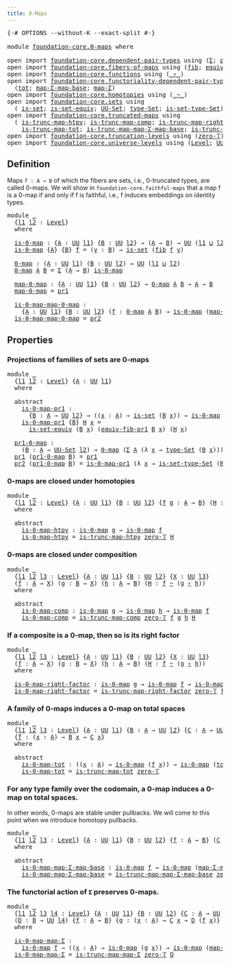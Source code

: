 ```yaml
---
title: 0-Maps
---
```


<pre class="Agda"><a id="32" class="Symbol">{-#</a> <a id="36" class="Keyword">OPTIONS</a> <a id="44" class="Pragma">--without-K</a> <a id="56" class="Pragma">--exact-split</a> <a id="70" class="Symbol">#-}</a>

<a id="75" class="Keyword">module</a> <a id="82" href="foundation-core.0-maps.html" class="Module">foundation-core.0-maps</a> <a id="105" class="Keyword">where</a>

<a id="112" class="Keyword">open</a> <a id="117" class="Keyword">import</a> <a id="124" href="foundation-core.dependent-pair-types.html" class="Module">foundation-core.dependent-pair-types</a> <a id="161" class="Keyword">using</a> <a id="167" class="Symbol">(</a><a id="168" href="foundation-core.dependent-pair-types.html#515" class="Record">Σ</a><a id="169" class="Symbol">;</a> <a id="171" href="foundation-core.dependent-pair-types.html#588" class="InductiveConstructor">pair</a><a id="175" class="Symbol">;</a> <a id="177" href="foundation-core.dependent-pair-types.html#605" class="Field">pr1</a><a id="180" class="Symbol">;</a> <a id="182" href="foundation-core.dependent-pair-types.html#617" class="Field">pr2</a><a id="185" class="Symbol">)</a>
<a id="187" class="Keyword">open</a> <a id="192" class="Keyword">import</a> <a id="199" href="foundation-core.fibers-of-maps.html" class="Module">foundation-core.fibers-of-maps</a> <a id="230" class="Keyword">using</a> <a id="236" class="Symbol">(</a><a id="237" href="foundation-core.fibers-of-maps.html#942" class="Function">fib</a><a id="240" class="Symbol">;</a> <a id="242" href="foundation-core.fibers-of-maps.html#3585" class="Function">equiv-fib-pr1</a><a id="255" class="Symbol">)</a>
<a id="257" class="Keyword">open</a> <a id="262" class="Keyword">import</a> <a id="269" href="foundation-core.functions.html" class="Module">foundation-core.functions</a> <a id="295" class="Keyword">using</a> <a id="301" class="Symbol">(</a><a id="302" href="foundation-core.functions.html#420" class="Function Operator">_∘_</a><a id="305" class="Symbol">)</a>
<a id="307" class="Keyword">open</a> <a id="312" class="Keyword">import</a> <a id="319" href="foundation-core.functoriality-dependent-pair-types.html" class="Module">foundation-core.functoriality-dependent-pair-types</a> <a id="370" class="Keyword">using</a>
  <a id="378" class="Symbol">(</a><a id="379" href="foundation-core.functoriality-dependent-pair-types.html#1894" class="Function">tot</a><a id="382" class="Symbol">;</a> <a id="384" href="foundation-core.functoriality-dependent-pair-types.html#2137" class="Function">map-Σ-map-base</a><a id="398" class="Symbol">;</a> <a id="400" href="foundation-core.functoriality-dependent-pair-types.html#2447" class="Function">map-Σ</a><a id="405" class="Symbol">)</a>
<a id="407" class="Keyword">open</a> <a id="412" class="Keyword">import</a> <a id="419" href="foundation-core.homotopies.html" class="Module">foundation-core.homotopies</a> <a id="446" class="Keyword">using</a> <a id="452" class="Symbol">(</a><a id="453" href="foundation-core.homotopies.html#627" class="Function Operator">_~_</a><a id="456" class="Symbol">)</a>
<a id="458" class="Keyword">open</a> <a id="463" class="Keyword">import</a> <a id="470" href="foundation-core.sets.html" class="Module">foundation-core.sets</a> <a id="491" class="Keyword">using</a>
  <a id="499" class="Symbol">(</a> <a id="501" href="foundation-core.sets.html#1113" class="Function">is-set</a><a id="507" class="Symbol">;</a> <a id="509" href="foundation-core.sets.html#3410" class="Function">is-set-equiv</a><a id="521" class="Symbol">;</a> <a id="523" href="foundation-core.sets.html#1190" class="Function">UU-Set</a><a id="529" class="Symbol">;</a> <a id="531" href="foundation-core.sets.html#1304" class="Function">type-Set</a><a id="539" class="Symbol">;</a> <a id="541" href="foundation-core.sets.html#1355" class="Function">is-set-type-Set</a><a id="556" class="Symbol">)</a>
<a id="558" class="Keyword">open</a> <a id="563" class="Keyword">import</a> <a id="570" href="foundation-core.truncated-maps.html" class="Module">foundation-core.truncated-maps</a> <a id="601" class="Keyword">using</a>
  <a id="609" class="Symbol">(</a> <a id="611" href="foundation-core.truncated-maps.html#5445" class="Function">is-trunc-map-htpy</a><a id="628" class="Symbol">;</a> <a id="630" href="foundation-core.truncated-maps.html#6214" class="Function">is-trunc-map-comp</a><a id="647" class="Symbol">;</a> <a id="649" href="foundation-core.truncated-maps.html#7240" class="Function">is-trunc-map-right-factor</a><a id="674" class="Symbol">;</a>
    <a id="680" href="foundation-core.truncated-maps.html#8462" class="Function">is-trunc-map-tot</a><a id="696" class="Symbol">;</a> <a id="698" href="foundation-core.truncated-maps.html#9536" class="Function">is-trunc-map-map-Σ-map-base</a><a id="725" class="Symbol">;</a> <a id="727" href="foundation-core.truncated-maps.html#10109" class="Function">is-trunc-map-map-Σ</a><a id="745" class="Symbol">)</a>
<a id="747" class="Keyword">open</a> <a id="752" class="Keyword">import</a> <a id="759" href="foundation-core.truncation-levels.html" class="Module">foundation-core.truncation-levels</a> <a id="793" class="Keyword">using</a> <a id="799" class="Symbol">(</a><a id="800" href="foundation-core.truncation-levels.html#492" class="Function">zero-𝕋</a><a id="806" class="Symbol">)</a>
<a id="808" class="Keyword">open</a> <a id="813" class="Keyword">import</a> <a id="820" href="foundation-core.universe-levels.html" class="Module">foundation-core.universe-levels</a> <a id="852" class="Keyword">using</a> <a id="858" class="Symbol">(</a><a id="859" href="Agda.Primitive.html#597" class="Postulate">Level</a><a id="864" class="Symbol">;</a> <a id="866" href="foundation-core.universe-levels.html#235" class="Primitive">UU</a><a id="868" class="Symbol">;</a> <a id="870" href="Agda.Primitive.html#810" class="Primitive Operator">_⊔_</a><a id="873" class="Symbol">)</a>
</pre>
## Definition

Maps `f : A → B` of which the fibers are sets, i.e., 0-truncated types, are called 0-maps. We will show in `foundation-core.faithful-maps` that a map f is a 0-map if and only if f is faithful, i.e., f induces embeddings on identity types.

<pre class="Agda"><a id="1143" class="Keyword">module</a> <a id="1150" href="foundation-core.0-maps.html#1150" class="Module">_</a>
  <a id="1154" class="Symbol">{</a><a id="1155" href="foundation-core.0-maps.html#1155" class="Bound">l1</a> <a id="1158" href="foundation-core.0-maps.html#1158" class="Bound">l2</a> <a id="1161" class="Symbol">:</a> <a id="1163" href="Agda.Primitive.html#597" class="Postulate">Level</a><a id="1168" class="Symbol">}</a>
  <a id="1172" class="Keyword">where</a>

  <a id="1181" href="foundation-core.0-maps.html#1181" class="Function">is-0-map</a> <a id="1190" class="Symbol">:</a> <a id="1192" class="Symbol">{</a><a id="1193" href="foundation-core.0-maps.html#1193" class="Bound">A</a> <a id="1195" class="Symbol">:</a> <a id="1197" href="foundation-core.universe-levels.html#235" class="Primitive">UU</a> <a id="1200" href="foundation-core.0-maps.html#1155" class="Bound">l1</a><a id="1202" class="Symbol">}</a> <a id="1204" class="Symbol">{</a><a id="1205" href="foundation-core.0-maps.html#1205" class="Bound">B</a> <a id="1207" class="Symbol">:</a> <a id="1209" href="foundation-core.universe-levels.html#235" class="Primitive">UU</a> <a id="1212" href="foundation-core.0-maps.html#1158" class="Bound">l2</a><a id="1214" class="Symbol">}</a> <a id="1216" class="Symbol">→</a> <a id="1218" class="Symbol">(</a><a id="1219" href="foundation-core.0-maps.html#1193" class="Bound">A</a> <a id="1221" class="Symbol">→</a> <a id="1223" href="foundation-core.0-maps.html#1205" class="Bound">B</a><a id="1224" class="Symbol">)</a> <a id="1226" class="Symbol">→</a> <a id="1228" href="foundation-core.universe-levels.html#235" class="Primitive">UU</a> <a id="1231" class="Symbol">(</a><a id="1232" href="foundation-core.0-maps.html#1155" class="Bound">l1</a> <a id="1235" href="Agda.Primitive.html#810" class="Primitive Operator">⊔</a> <a id="1237" href="foundation-core.0-maps.html#1158" class="Bound">l2</a><a id="1239" class="Symbol">)</a>
  <a id="1243" href="foundation-core.0-maps.html#1181" class="Function">is-0-map</a> <a id="1252" class="Symbol">{</a><a id="1253" href="foundation-core.0-maps.html#1253" class="Bound">A</a><a id="1254" class="Symbol">}</a> <a id="1256" class="Symbol">{</a><a id="1257" href="foundation-core.0-maps.html#1257" class="Bound">B</a><a id="1258" class="Symbol">}</a> <a id="1260" href="foundation-core.0-maps.html#1260" class="Bound">f</a> <a id="1262" class="Symbol">=</a> <a id="1264" class="Symbol">(</a><a id="1265" href="foundation-core.0-maps.html#1265" class="Bound">y</a> <a id="1267" class="Symbol">:</a> <a id="1269" href="foundation-core.0-maps.html#1257" class="Bound">B</a><a id="1270" class="Symbol">)</a> <a id="1272" class="Symbol">→</a> <a id="1274" href="foundation-core.sets.html#1113" class="Function">is-set</a> <a id="1281" class="Symbol">(</a><a id="1282" href="foundation-core.fibers-of-maps.html#942" class="Function">fib</a> <a id="1286" href="foundation-core.0-maps.html#1260" class="Bound">f</a> <a id="1288" href="foundation-core.0-maps.html#1265" class="Bound">y</a><a id="1289" class="Symbol">)</a>

  <a id="1294" href="foundation-core.0-maps.html#1294" class="Function">0-map</a> <a id="1300" class="Symbol">:</a> <a id="1302" class="Symbol">(</a><a id="1303" href="foundation-core.0-maps.html#1303" class="Bound">A</a> <a id="1305" class="Symbol">:</a> <a id="1307" href="foundation-core.universe-levels.html#235" class="Primitive">UU</a> <a id="1310" href="foundation-core.0-maps.html#1155" class="Bound">l1</a><a id="1312" class="Symbol">)</a> <a id="1314" class="Symbol">(</a><a id="1315" href="foundation-core.0-maps.html#1315" class="Bound">B</a> <a id="1317" class="Symbol">:</a> <a id="1319" href="foundation-core.universe-levels.html#235" class="Primitive">UU</a> <a id="1322" href="foundation-core.0-maps.html#1158" class="Bound">l2</a><a id="1324" class="Symbol">)</a> <a id="1326" class="Symbol">→</a> <a id="1328" href="foundation-core.universe-levels.html#235" class="Primitive">UU</a> <a id="1331" class="Symbol">(</a><a id="1332" href="foundation-core.0-maps.html#1155" class="Bound">l1</a> <a id="1335" href="Agda.Primitive.html#810" class="Primitive Operator">⊔</a> <a id="1337" href="foundation-core.0-maps.html#1158" class="Bound">l2</a><a id="1339" class="Symbol">)</a>
  <a id="1343" href="foundation-core.0-maps.html#1294" class="Function">0-map</a> <a id="1349" href="foundation-core.0-maps.html#1349" class="Bound">A</a> <a id="1351" href="foundation-core.0-maps.html#1351" class="Bound">B</a> <a id="1353" class="Symbol">=</a> <a id="1355" href="foundation-core.dependent-pair-types.html#515" class="Record">Σ</a> <a id="1357" class="Symbol">(</a><a id="1358" href="foundation-core.0-maps.html#1349" class="Bound">A</a> <a id="1360" class="Symbol">→</a> <a id="1362" href="foundation-core.0-maps.html#1351" class="Bound">B</a><a id="1363" class="Symbol">)</a> <a id="1365" href="foundation-core.0-maps.html#1181" class="Function">is-0-map</a>

  <a id="1377" href="foundation-core.0-maps.html#1377" class="Function">map-0-map</a> <a id="1387" class="Symbol">:</a> <a id="1389" class="Symbol">{</a><a id="1390" href="foundation-core.0-maps.html#1390" class="Bound">A</a> <a id="1392" class="Symbol">:</a> <a id="1394" href="foundation-core.universe-levels.html#235" class="Primitive">UU</a> <a id="1397" href="foundation-core.0-maps.html#1155" class="Bound">l1</a><a id="1399" class="Symbol">}</a> <a id="1401" class="Symbol">{</a><a id="1402" href="foundation-core.0-maps.html#1402" class="Bound">B</a> <a id="1404" class="Symbol">:</a> <a id="1406" href="foundation-core.universe-levels.html#235" class="Primitive">UU</a> <a id="1409" href="foundation-core.0-maps.html#1158" class="Bound">l2</a><a id="1411" class="Symbol">}</a> <a id="1413" class="Symbol">→</a> <a id="1415" href="foundation-core.0-maps.html#1294" class="Function">0-map</a> <a id="1421" href="foundation-core.0-maps.html#1390" class="Bound">A</a> <a id="1423" href="foundation-core.0-maps.html#1402" class="Bound">B</a> <a id="1425" class="Symbol">→</a> <a id="1427" href="foundation-core.0-maps.html#1390" class="Bound">A</a> <a id="1429" class="Symbol">→</a> <a id="1431" href="foundation-core.0-maps.html#1402" class="Bound">B</a>
  <a id="1435" href="foundation-core.0-maps.html#1377" class="Function">map-0-map</a> <a id="1445" class="Symbol">=</a> <a id="1447" href="foundation-core.dependent-pair-types.html#605" class="Field">pr1</a>

  <a id="1454" href="foundation-core.0-maps.html#1454" class="Function">is-0-map-map-0-map</a> <a id="1473" class="Symbol">:</a>
    <a id="1479" class="Symbol">{</a><a id="1480" href="foundation-core.0-maps.html#1480" class="Bound">A</a> <a id="1482" class="Symbol">:</a> <a id="1484" href="foundation-core.universe-levels.html#235" class="Primitive">UU</a> <a id="1487" href="foundation-core.0-maps.html#1155" class="Bound">l1</a><a id="1489" class="Symbol">}</a> <a id="1491" class="Symbol">{</a><a id="1492" href="foundation-core.0-maps.html#1492" class="Bound">B</a> <a id="1494" class="Symbol">:</a> <a id="1496" href="foundation-core.universe-levels.html#235" class="Primitive">UU</a> <a id="1499" href="foundation-core.0-maps.html#1158" class="Bound">l2</a><a id="1501" class="Symbol">}</a> <a id="1503" class="Symbol">(</a><a id="1504" href="foundation-core.0-maps.html#1504" class="Bound">f</a> <a id="1506" class="Symbol">:</a> <a id="1508" href="foundation-core.0-maps.html#1294" class="Function">0-map</a> <a id="1514" href="foundation-core.0-maps.html#1480" class="Bound">A</a> <a id="1516" href="foundation-core.0-maps.html#1492" class="Bound">B</a><a id="1517" class="Symbol">)</a> <a id="1519" class="Symbol">→</a> <a id="1521" href="foundation-core.0-maps.html#1181" class="Function">is-0-map</a> <a id="1530" class="Symbol">(</a><a id="1531" href="foundation-core.0-maps.html#1377" class="Function">map-0-map</a> <a id="1541" href="foundation-core.0-maps.html#1504" class="Bound">f</a><a id="1542" class="Symbol">)</a>
  <a id="1546" href="foundation-core.0-maps.html#1454" class="Function">is-0-map-map-0-map</a> <a id="1565" class="Symbol">=</a> <a id="1567" href="foundation-core.dependent-pair-types.html#617" class="Field">pr2</a>
</pre>
## Properties

### Projections of families of sets are 0-maps

<pre class="Agda"><a id="1647" class="Keyword">module</a> <a id="1654" href="foundation-core.0-maps.html#1654" class="Module">_</a>
  <a id="1658" class="Symbol">{</a><a id="1659" href="foundation-core.0-maps.html#1659" class="Bound">l1</a> <a id="1662" href="foundation-core.0-maps.html#1662" class="Bound">l2</a> <a id="1665" class="Symbol">:</a> <a id="1667" href="Agda.Primitive.html#597" class="Postulate">Level</a><a id="1672" class="Symbol">}</a> <a id="1674" class="Symbol">{</a><a id="1675" href="foundation-core.0-maps.html#1675" class="Bound">A</a> <a id="1677" class="Symbol">:</a> <a id="1679" href="foundation-core.universe-levels.html#235" class="Primitive">UU</a> <a id="1682" href="foundation-core.0-maps.html#1659" class="Bound">l1</a><a id="1684" class="Symbol">}</a>
  <a id="1688" class="Keyword">where</a>
  
  <a id="1699" class="Keyword">abstract</a>
    <a id="1712" href="foundation-core.0-maps.html#1712" class="Function">is-0-map-pr1</a> <a id="1725" class="Symbol">:</a>
      <a id="1733" class="Symbol">{</a><a id="1734" href="foundation-core.0-maps.html#1734" class="Bound">B</a> <a id="1736" class="Symbol">:</a> <a id="1738" href="foundation-core.0-maps.html#1675" class="Bound">A</a> <a id="1740" class="Symbol">→</a> <a id="1742" href="foundation-core.universe-levels.html#235" class="Primitive">UU</a> <a id="1745" href="foundation-core.0-maps.html#1662" class="Bound">l2</a><a id="1747" class="Symbol">}</a> <a id="1749" class="Symbol">→</a> <a id="1751" class="Symbol">((</a><a id="1753" href="foundation-core.0-maps.html#1753" class="Bound">x</a> <a id="1755" class="Symbol">:</a> <a id="1757" href="foundation-core.0-maps.html#1675" class="Bound">A</a><a id="1758" class="Symbol">)</a> <a id="1760" class="Symbol">→</a> <a id="1762" href="foundation-core.sets.html#1113" class="Function">is-set</a> <a id="1769" class="Symbol">(</a><a id="1770" href="foundation-core.0-maps.html#1734" class="Bound">B</a> <a id="1772" href="foundation-core.0-maps.html#1753" class="Bound">x</a><a id="1773" class="Symbol">))</a> <a id="1776" class="Symbol">→</a> <a id="1778" href="foundation-core.0-maps.html#1181" class="Function">is-0-map</a> <a id="1787" class="Symbol">(</a><a id="1788" href="foundation-core.dependent-pair-types.html#605" class="Field">pr1</a> <a id="1792" class="Symbol">{</a><a id="1793" class="Argument">B</a> <a id="1795" class="Symbol">=</a> <a id="1797" href="foundation-core.0-maps.html#1734" class="Bound">B</a><a id="1798" class="Symbol">})</a>
    <a id="1805" href="foundation-core.0-maps.html#1712" class="Function">is-0-map-pr1</a> <a id="1818" class="Symbol">{</a><a id="1819" href="foundation-core.0-maps.html#1819" class="Bound">B</a><a id="1820" class="Symbol">}</a> <a id="1822" href="foundation-core.0-maps.html#1822" class="Bound">H</a> <a id="1824" href="foundation-core.0-maps.html#1824" class="Bound">x</a> <a id="1826" class="Symbol">=</a>
      <a id="1834" href="foundation-core.sets.html#3410" class="Function">is-set-equiv</a> <a id="1847" class="Symbol">(</a><a id="1848" href="foundation-core.0-maps.html#1819" class="Bound">B</a> <a id="1850" href="foundation-core.0-maps.html#1824" class="Bound">x</a><a id="1851" class="Symbol">)</a> <a id="1853" class="Symbol">(</a><a id="1854" href="foundation-core.fibers-of-maps.html#3585" class="Function">equiv-fib-pr1</a> <a id="1868" href="foundation-core.0-maps.html#1819" class="Bound">B</a> <a id="1870" href="foundation-core.0-maps.html#1824" class="Bound">x</a><a id="1871" class="Symbol">)</a> <a id="1873" class="Symbol">(</a><a id="1874" href="foundation-core.0-maps.html#1822" class="Bound">H</a> <a id="1876" href="foundation-core.0-maps.html#1824" class="Bound">x</a><a id="1877" class="Symbol">)</a>
                                                  
  <a id="1932" href="foundation-core.0-maps.html#1932" class="Function">pr1-0-map</a> <a id="1942" class="Symbol">:</a>
    <a id="1948" class="Symbol">(</a><a id="1949" href="foundation-core.0-maps.html#1949" class="Bound">B</a> <a id="1951" class="Symbol">:</a> <a id="1953" href="foundation-core.0-maps.html#1675" class="Bound">A</a> <a id="1955" class="Symbol">→</a> <a id="1957" href="foundation-core.sets.html#1190" class="Function">UU-Set</a> <a id="1964" href="foundation-core.0-maps.html#1662" class="Bound">l2</a><a id="1966" class="Symbol">)</a> <a id="1968" class="Symbol">→</a> <a id="1970" href="foundation-core.0-maps.html#1294" class="Function">0-map</a> <a id="1976" class="Symbol">(</a><a id="1977" href="foundation-core.dependent-pair-types.html#515" class="Record">Σ</a> <a id="1979" href="foundation-core.0-maps.html#1675" class="Bound">A</a> <a id="1981" class="Symbol">(λ</a> <a id="1984" href="foundation-core.0-maps.html#1984" class="Bound">x</a> <a id="1986" class="Symbol">→</a> <a id="1988" href="foundation-core.sets.html#1304" class="Function">type-Set</a> <a id="1997" class="Symbol">(</a><a id="1998" href="foundation-core.0-maps.html#1949" class="Bound">B</a> <a id="2000" href="foundation-core.0-maps.html#1984" class="Bound">x</a><a id="2001" class="Symbol">)))</a> <a id="2005" href="foundation-core.0-maps.html#1675" class="Bound">A</a>
  <a id="2009" href="foundation-core.dependent-pair-types.html#605" class="Field">pr1</a> <a id="2013" class="Symbol">(</a><a id="2014" href="foundation-core.0-maps.html#1932" class="Function">pr1-0-map</a> <a id="2024" href="foundation-core.0-maps.html#2024" class="Bound">B</a><a id="2025" class="Symbol">)</a> <a id="2027" class="Symbol">=</a> <a id="2029" href="foundation-core.dependent-pair-types.html#605" class="Field">pr1</a>
  <a id="2035" href="foundation-core.dependent-pair-types.html#617" class="Field">pr2</a> <a id="2039" class="Symbol">(</a><a id="2040" href="foundation-core.0-maps.html#1932" class="Function">pr1-0-map</a> <a id="2050" href="foundation-core.0-maps.html#2050" class="Bound">B</a><a id="2051" class="Symbol">)</a> <a id="2053" class="Symbol">=</a> <a id="2055" href="foundation-core.0-maps.html#1712" class="Function">is-0-map-pr1</a> <a id="2068" class="Symbol">(λ</a> <a id="2071" href="foundation-core.0-maps.html#2071" class="Bound">x</a> <a id="2073" class="Symbol">→</a> <a id="2075" href="foundation-core.sets.html#1355" class="Function">is-set-type-Set</a> <a id="2091" class="Symbol">(</a><a id="2092" href="foundation-core.0-maps.html#2050" class="Bound">B</a> <a id="2094" href="foundation-core.0-maps.html#2071" class="Bound">x</a><a id="2095" class="Symbol">))</a>
</pre>
### 0-maps are closed under homotopies

<pre class="Agda"><a id="2151" class="Keyword">module</a> <a id="2158" href="foundation-core.0-maps.html#2158" class="Module">_</a>
  <a id="2162" class="Symbol">{</a><a id="2163" href="foundation-core.0-maps.html#2163" class="Bound">l1</a> <a id="2166" href="foundation-core.0-maps.html#2166" class="Bound">l2</a> <a id="2169" class="Symbol">:</a> <a id="2171" href="Agda.Primitive.html#597" class="Postulate">Level</a><a id="2176" class="Symbol">}</a> <a id="2178" class="Symbol">{</a><a id="2179" href="foundation-core.0-maps.html#2179" class="Bound">A</a> <a id="2181" class="Symbol">:</a> <a id="2183" href="foundation-core.universe-levels.html#235" class="Primitive">UU</a> <a id="2186" href="foundation-core.0-maps.html#2163" class="Bound">l1</a><a id="2188" class="Symbol">}</a> <a id="2190" class="Symbol">{</a><a id="2191" href="foundation-core.0-maps.html#2191" class="Bound">B</a> <a id="2193" class="Symbol">:</a> <a id="2195" href="foundation-core.universe-levels.html#235" class="Primitive">UU</a> <a id="2198" href="foundation-core.0-maps.html#2166" class="Bound">l2</a><a id="2200" class="Symbol">}</a> <a id="2202" class="Symbol">{</a><a id="2203" href="foundation-core.0-maps.html#2203" class="Bound">f</a> <a id="2205" href="foundation-core.0-maps.html#2205" class="Bound">g</a> <a id="2207" class="Symbol">:</a> <a id="2209" href="foundation-core.0-maps.html#2179" class="Bound">A</a> <a id="2211" class="Symbol">→</a> <a id="2213" href="foundation-core.0-maps.html#2191" class="Bound">B</a><a id="2214" class="Symbol">}</a> <a id="2216" class="Symbol">(</a><a id="2217" href="foundation-core.0-maps.html#2217" class="Bound">H</a> <a id="2219" class="Symbol">:</a> <a id="2221" href="foundation-core.0-maps.html#2203" class="Bound">f</a> <a id="2223" href="foundation-core.homotopies.html#627" class="Function Operator">~</a> <a id="2225" href="foundation-core.0-maps.html#2205" class="Bound">g</a><a id="2226" class="Symbol">)</a>
  <a id="2230" class="Keyword">where</a>
  
  <a id="2241" class="Keyword">abstract</a>
    <a id="2254" href="foundation-core.0-maps.html#2254" class="Function">is-0-map-htpy</a> <a id="2268" class="Symbol">:</a> <a id="2270" href="foundation-core.0-maps.html#1181" class="Function">is-0-map</a> <a id="2279" href="foundation-core.0-maps.html#2205" class="Bound">g</a> <a id="2281" class="Symbol">→</a> <a id="2283" href="foundation-core.0-maps.html#1181" class="Function">is-0-map</a> <a id="2292" href="foundation-core.0-maps.html#2203" class="Bound">f</a>
    <a id="2298" href="foundation-core.0-maps.html#2254" class="Function">is-0-map-htpy</a> <a id="2312" class="Symbol">=</a> <a id="2314" href="foundation-core.truncated-maps.html#5445" class="Function">is-trunc-map-htpy</a> <a id="2332" href="foundation-core.truncation-levels.html#492" class="Function">zero-𝕋</a> <a id="2339" href="foundation-core.0-maps.html#2217" class="Bound">H</a>
</pre>
### 0-maps are closed under composition

<pre class="Agda"><a id="2395" class="Keyword">module</a> <a id="2402" href="foundation-core.0-maps.html#2402" class="Module">_</a>
  <a id="2406" class="Symbol">{</a><a id="2407" href="foundation-core.0-maps.html#2407" class="Bound">l1</a> <a id="2410" href="foundation-core.0-maps.html#2410" class="Bound">l2</a> <a id="2413" href="foundation-core.0-maps.html#2413" class="Bound">l3</a> <a id="2416" class="Symbol">:</a> <a id="2418" href="Agda.Primitive.html#597" class="Postulate">Level</a><a id="2423" class="Symbol">}</a> <a id="2425" class="Symbol">{</a><a id="2426" href="foundation-core.0-maps.html#2426" class="Bound">A</a> <a id="2428" class="Symbol">:</a> <a id="2430" href="foundation-core.universe-levels.html#235" class="Primitive">UU</a> <a id="2433" href="foundation-core.0-maps.html#2407" class="Bound">l1</a><a id="2435" class="Symbol">}</a> <a id="2437" class="Symbol">{</a><a id="2438" href="foundation-core.0-maps.html#2438" class="Bound">B</a> <a id="2440" class="Symbol">:</a> <a id="2442" href="foundation-core.universe-levels.html#235" class="Primitive">UU</a> <a id="2445" href="foundation-core.0-maps.html#2410" class="Bound">l2</a><a id="2447" class="Symbol">}</a> <a id="2449" class="Symbol">{</a><a id="2450" href="foundation-core.0-maps.html#2450" class="Bound">X</a> <a id="2452" class="Symbol">:</a> <a id="2454" href="foundation-core.universe-levels.html#235" class="Primitive">UU</a> <a id="2457" href="foundation-core.0-maps.html#2413" class="Bound">l3</a><a id="2459" class="Symbol">}</a>
  <a id="2463" class="Symbol">(</a><a id="2464" href="foundation-core.0-maps.html#2464" class="Bound">f</a> <a id="2466" class="Symbol">:</a> <a id="2468" href="foundation-core.0-maps.html#2426" class="Bound">A</a> <a id="2470" class="Symbol">→</a> <a id="2472" href="foundation-core.0-maps.html#2450" class="Bound">X</a><a id="2473" class="Symbol">)</a> <a id="2475" class="Symbol">(</a><a id="2476" href="foundation-core.0-maps.html#2476" class="Bound">g</a> <a id="2478" class="Symbol">:</a> <a id="2480" href="foundation-core.0-maps.html#2438" class="Bound">B</a> <a id="2482" class="Symbol">→</a> <a id="2484" href="foundation-core.0-maps.html#2450" class="Bound">X</a><a id="2485" class="Symbol">)</a> <a id="2487" class="Symbol">(</a><a id="2488" href="foundation-core.0-maps.html#2488" class="Bound">h</a> <a id="2490" class="Symbol">:</a> <a id="2492" href="foundation-core.0-maps.html#2426" class="Bound">A</a> <a id="2494" class="Symbol">→</a> <a id="2496" href="foundation-core.0-maps.html#2438" class="Bound">B</a><a id="2497" class="Symbol">)</a> <a id="2499" class="Symbol">(</a><a id="2500" href="foundation-core.0-maps.html#2500" class="Bound">H</a> <a id="2502" class="Symbol">:</a> <a id="2504" href="foundation-core.0-maps.html#2464" class="Bound">f</a> <a id="2506" href="foundation-core.homotopies.html#627" class="Function Operator">~</a> <a id="2508" class="Symbol">(</a><a id="2509" href="foundation-core.0-maps.html#2476" class="Bound">g</a> <a id="2511" href="foundation-core.functions.html#420" class="Function Operator">∘</a> <a id="2513" href="foundation-core.0-maps.html#2488" class="Bound">h</a><a id="2514" class="Symbol">))</a>
  <a id="2519" class="Keyword">where</a>
  
  <a id="2530" class="Keyword">abstract</a>
    <a id="2543" href="foundation-core.0-maps.html#2543" class="Function">is-0-map-comp</a> <a id="2557" class="Symbol">:</a> <a id="2559" href="foundation-core.0-maps.html#1181" class="Function">is-0-map</a> <a id="2568" href="foundation-core.0-maps.html#2476" class="Bound">g</a> <a id="2570" class="Symbol">→</a> <a id="2572" href="foundation-core.0-maps.html#1181" class="Function">is-0-map</a> <a id="2581" href="foundation-core.0-maps.html#2488" class="Bound">h</a> <a id="2583" class="Symbol">→</a> <a id="2585" href="foundation-core.0-maps.html#1181" class="Function">is-0-map</a> <a id="2594" href="foundation-core.0-maps.html#2464" class="Bound">f</a>
    <a id="2600" href="foundation-core.0-maps.html#2543" class="Function">is-0-map-comp</a> <a id="2614" class="Symbol">=</a> <a id="2616" href="foundation-core.truncated-maps.html#6214" class="Function">is-trunc-map-comp</a> <a id="2634" href="foundation-core.truncation-levels.html#492" class="Function">zero-𝕋</a> <a id="2641" href="foundation-core.0-maps.html#2464" class="Bound">f</a> <a id="2643" href="foundation-core.0-maps.html#2476" class="Bound">g</a> <a id="2645" href="foundation-core.0-maps.html#2488" class="Bound">h</a> <a id="2647" href="foundation-core.0-maps.html#2500" class="Bound">H</a>
</pre>
### If a composite is a 0-map, then so is its right factor

<pre class="Agda"><a id="2722" class="Keyword">module</a> <a id="2729" href="foundation-core.0-maps.html#2729" class="Module">_</a>
  <a id="2733" class="Symbol">{</a><a id="2734" href="foundation-core.0-maps.html#2734" class="Bound">l1</a> <a id="2737" href="foundation-core.0-maps.html#2737" class="Bound">l2</a> <a id="2740" href="foundation-core.0-maps.html#2740" class="Bound">l3</a> <a id="2743" class="Symbol">:</a> <a id="2745" href="Agda.Primitive.html#597" class="Postulate">Level</a><a id="2750" class="Symbol">}</a> <a id="2752" class="Symbol">{</a><a id="2753" href="foundation-core.0-maps.html#2753" class="Bound">A</a> <a id="2755" class="Symbol">:</a> <a id="2757" href="foundation-core.universe-levels.html#235" class="Primitive">UU</a> <a id="2760" href="foundation-core.0-maps.html#2734" class="Bound">l1</a><a id="2762" class="Symbol">}</a> <a id="2764" class="Symbol">{</a><a id="2765" href="foundation-core.0-maps.html#2765" class="Bound">B</a> <a id="2767" class="Symbol">:</a> <a id="2769" href="foundation-core.universe-levels.html#235" class="Primitive">UU</a> <a id="2772" href="foundation-core.0-maps.html#2737" class="Bound">l2</a><a id="2774" class="Symbol">}</a> <a id="2776" class="Symbol">{</a><a id="2777" href="foundation-core.0-maps.html#2777" class="Bound">X</a> <a id="2779" class="Symbol">:</a> <a id="2781" href="foundation-core.universe-levels.html#235" class="Primitive">UU</a> <a id="2784" href="foundation-core.0-maps.html#2740" class="Bound">l3</a><a id="2786" class="Symbol">}</a>
  <a id="2790" class="Symbol">(</a><a id="2791" href="foundation-core.0-maps.html#2791" class="Bound">f</a> <a id="2793" class="Symbol">:</a> <a id="2795" href="foundation-core.0-maps.html#2753" class="Bound">A</a> <a id="2797" class="Symbol">→</a> <a id="2799" href="foundation-core.0-maps.html#2777" class="Bound">X</a><a id="2800" class="Symbol">)</a> <a id="2802" class="Symbol">(</a><a id="2803" href="foundation-core.0-maps.html#2803" class="Bound">g</a> <a id="2805" class="Symbol">:</a> <a id="2807" href="foundation-core.0-maps.html#2765" class="Bound">B</a> <a id="2809" class="Symbol">→</a> <a id="2811" href="foundation-core.0-maps.html#2777" class="Bound">X</a><a id="2812" class="Symbol">)</a> <a id="2814" class="Symbol">(</a><a id="2815" href="foundation-core.0-maps.html#2815" class="Bound">h</a> <a id="2817" class="Symbol">:</a> <a id="2819" href="foundation-core.0-maps.html#2753" class="Bound">A</a> <a id="2821" class="Symbol">→</a> <a id="2823" href="foundation-core.0-maps.html#2765" class="Bound">B</a><a id="2824" class="Symbol">)</a> <a id="2826" class="Symbol">(</a><a id="2827" href="foundation-core.0-maps.html#2827" class="Bound">H</a> <a id="2829" class="Symbol">:</a> <a id="2831" href="foundation-core.0-maps.html#2791" class="Bound">f</a> <a id="2833" href="foundation-core.homotopies.html#627" class="Function Operator">~</a> <a id="2835" class="Symbol">(</a><a id="2836" href="foundation-core.0-maps.html#2803" class="Bound">g</a> <a id="2838" href="foundation-core.functions.html#420" class="Function Operator">∘</a> <a id="2840" href="foundation-core.0-maps.html#2815" class="Bound">h</a><a id="2841" class="Symbol">))</a>
  <a id="2846" class="Keyword">where</a>
  
  <a id="2857" href="foundation-core.0-maps.html#2857" class="Function">is-0-map-right-factor</a> <a id="2879" class="Symbol">:</a> <a id="2881" href="foundation-core.0-maps.html#1181" class="Function">is-0-map</a> <a id="2890" href="foundation-core.0-maps.html#2803" class="Bound">g</a> <a id="2892" class="Symbol">→</a> <a id="2894" href="foundation-core.0-maps.html#1181" class="Function">is-0-map</a> <a id="2903" href="foundation-core.0-maps.html#2791" class="Bound">f</a> <a id="2905" class="Symbol">→</a> <a id="2907" href="foundation-core.0-maps.html#1181" class="Function">is-0-map</a> <a id="2916" href="foundation-core.0-maps.html#2815" class="Bound">h</a>
  <a id="2920" href="foundation-core.0-maps.html#2857" class="Function">is-0-map-right-factor</a> <a id="2942" class="Symbol">=</a> <a id="2944" href="foundation-core.truncated-maps.html#7240" class="Function">is-trunc-map-right-factor</a> <a id="2970" href="foundation-core.truncation-levels.html#492" class="Function">zero-𝕋</a> <a id="2977" href="foundation-core.0-maps.html#2791" class="Bound">f</a> <a id="2979" href="foundation-core.0-maps.html#2803" class="Bound">g</a> <a id="2981" href="foundation-core.0-maps.html#2815" class="Bound">h</a> <a id="2983" href="foundation-core.0-maps.html#2827" class="Bound">H</a>
</pre>
### A family of 0-maps induces a 0-map on total spaces

<pre class="Agda"><a id="3054" class="Keyword">module</a> <a id="3061" href="foundation-core.0-maps.html#3061" class="Module">_</a>
  <a id="3065" class="Symbol">{</a><a id="3066" href="foundation-core.0-maps.html#3066" class="Bound">l1</a> <a id="3069" href="foundation-core.0-maps.html#3069" class="Bound">l2</a> <a id="3072" href="foundation-core.0-maps.html#3072" class="Bound">l3</a> <a id="3075" class="Symbol">:</a> <a id="3077" href="Agda.Primitive.html#597" class="Postulate">Level</a><a id="3082" class="Symbol">}</a> <a id="3084" class="Symbol">{</a><a id="3085" href="foundation-core.0-maps.html#3085" class="Bound">A</a> <a id="3087" class="Symbol">:</a> <a id="3089" href="foundation-core.universe-levels.html#235" class="Primitive">UU</a> <a id="3092" href="foundation-core.0-maps.html#3066" class="Bound">l1</a><a id="3094" class="Symbol">}</a> <a id="3096" class="Symbol">{</a><a id="3097" href="foundation-core.0-maps.html#3097" class="Bound">B</a> <a id="3099" class="Symbol">:</a> <a id="3101" href="foundation-core.0-maps.html#3085" class="Bound">A</a> <a id="3103" class="Symbol">→</a> <a id="3105" href="foundation-core.universe-levels.html#235" class="Primitive">UU</a> <a id="3108" href="foundation-core.0-maps.html#3069" class="Bound">l2</a><a id="3110" class="Symbol">}</a> <a id="3112" class="Symbol">{</a><a id="3113" href="foundation-core.0-maps.html#3113" class="Bound">C</a> <a id="3115" class="Symbol">:</a> <a id="3117" href="foundation-core.0-maps.html#3085" class="Bound">A</a> <a id="3119" class="Symbol">→</a> <a id="3121" href="foundation-core.universe-levels.html#235" class="Primitive">UU</a> <a id="3124" href="foundation-core.0-maps.html#3072" class="Bound">l3</a><a id="3126" class="Symbol">}</a>
  <a id="3130" class="Symbol">{</a><a id="3131" href="foundation-core.0-maps.html#3131" class="Bound">f</a> <a id="3133" class="Symbol">:</a> <a id="3135" class="Symbol">(</a><a id="3136" href="foundation-core.0-maps.html#3136" class="Bound">x</a> <a id="3138" class="Symbol">:</a> <a id="3140" href="foundation-core.0-maps.html#3085" class="Bound">A</a><a id="3141" class="Symbol">)</a> <a id="3143" class="Symbol">→</a> <a id="3145" href="foundation-core.0-maps.html#3097" class="Bound">B</a> <a id="3147" href="foundation-core.0-maps.html#3136" class="Bound">x</a> <a id="3149" class="Symbol">→</a> <a id="3151" href="foundation-core.0-maps.html#3113" class="Bound">C</a> <a id="3153" href="foundation-core.0-maps.html#3136" class="Bound">x</a><a id="3154" class="Symbol">}</a>
  <a id="3158" class="Keyword">where</a>
  
  <a id="3169" class="Keyword">abstract</a>
    <a id="3182" href="foundation-core.0-maps.html#3182" class="Function">is-0-map-tot</a> <a id="3195" class="Symbol">:</a> <a id="3197" class="Symbol">((</a><a id="3199" href="foundation-core.0-maps.html#3199" class="Bound">x</a> <a id="3201" class="Symbol">:</a> <a id="3203" href="foundation-core.0-maps.html#3085" class="Bound">A</a><a id="3204" class="Symbol">)</a> <a id="3206" class="Symbol">→</a> <a id="3208" href="foundation-core.0-maps.html#1181" class="Function">is-0-map</a> <a id="3217" class="Symbol">(</a><a id="3218" href="foundation-core.0-maps.html#3131" class="Bound">f</a> <a id="3220" href="foundation-core.0-maps.html#3199" class="Bound">x</a><a id="3221" class="Symbol">))</a> <a id="3224" class="Symbol">→</a> <a id="3226" href="foundation-core.0-maps.html#1181" class="Function">is-0-map</a> <a id="3235" class="Symbol">(</a><a id="3236" href="foundation-core.functoriality-dependent-pair-types.html#1894" class="Function">tot</a> <a id="3240" href="foundation-core.0-maps.html#3131" class="Bound">f</a><a id="3241" class="Symbol">)</a>
    <a id="3247" href="foundation-core.0-maps.html#3182" class="Function">is-0-map-tot</a> <a id="3260" class="Symbol">=</a> <a id="3262" href="foundation-core.truncated-maps.html#8462" class="Function">is-trunc-map-tot</a> <a id="3279" href="foundation-core.truncation-levels.html#492" class="Function">zero-𝕋</a>
</pre>
### For any type family over the codomain, a 0-map induces a 0-map on total spaces.

In other words, 0-maps are stable under pullbacks. We will come to this point when we introduce homotopy pullbacks.

<pre class="Agda"><a id="3501" class="Keyword">module</a> <a id="3508" href="foundation-core.0-maps.html#3508" class="Module">_</a>
  <a id="3512" class="Symbol">{</a><a id="3513" href="foundation-core.0-maps.html#3513" class="Bound">l1</a> <a id="3516" href="foundation-core.0-maps.html#3516" class="Bound">l2</a> <a id="3519" href="foundation-core.0-maps.html#3519" class="Bound">l3</a> <a id="3522" class="Symbol">:</a> <a id="3524" href="Agda.Primitive.html#597" class="Postulate">Level</a><a id="3529" class="Symbol">}</a> <a id="3531" class="Symbol">{</a><a id="3532" href="foundation-core.0-maps.html#3532" class="Bound">A</a> <a id="3534" class="Symbol">:</a> <a id="3536" href="foundation-core.universe-levels.html#235" class="Primitive">UU</a> <a id="3539" href="foundation-core.0-maps.html#3513" class="Bound">l1</a><a id="3541" class="Symbol">}</a> <a id="3543" class="Symbol">{</a><a id="3544" href="foundation-core.0-maps.html#3544" class="Bound">B</a> <a id="3546" class="Symbol">:</a> <a id="3548" href="foundation-core.universe-levels.html#235" class="Primitive">UU</a> <a id="3551" href="foundation-core.0-maps.html#3516" class="Bound">l2</a><a id="3553" class="Symbol">}</a> <a id="3555" class="Symbol">{</a><a id="3556" href="foundation-core.0-maps.html#3556" class="Bound">f</a> <a id="3558" class="Symbol">:</a> <a id="3560" href="foundation-core.0-maps.html#3532" class="Bound">A</a> <a id="3562" class="Symbol">→</a> <a id="3564" href="foundation-core.0-maps.html#3544" class="Bound">B</a><a id="3565" class="Symbol">}</a> <a id="3567" class="Symbol">(</a><a id="3568" href="foundation-core.0-maps.html#3568" class="Bound">C</a> <a id="3570" class="Symbol">:</a> <a id="3572" href="foundation-core.0-maps.html#3544" class="Bound">B</a> <a id="3574" class="Symbol">→</a> <a id="3576" href="foundation-core.universe-levels.html#235" class="Primitive">UU</a> <a id="3579" href="foundation-core.0-maps.html#3519" class="Bound">l3</a><a id="3581" class="Symbol">)</a>
  <a id="3585" class="Keyword">where</a>
    
  <a id="3598" class="Keyword">abstract</a>
    <a id="3611" href="foundation-core.0-maps.html#3611" class="Function">is-0-map-map-Σ-map-base</a> <a id="3635" class="Symbol">:</a> <a id="3637" href="foundation-core.0-maps.html#1181" class="Function">is-0-map</a> <a id="3646" href="foundation-core.0-maps.html#3556" class="Bound">f</a> <a id="3648" class="Symbol">→</a> <a id="3650" href="foundation-core.0-maps.html#1181" class="Function">is-0-map</a> <a id="3659" class="Symbol">(</a><a id="3660" href="foundation-core.functoriality-dependent-pair-types.html#2137" class="Function">map-Σ-map-base</a> <a id="3675" href="foundation-core.0-maps.html#3556" class="Bound">f</a> <a id="3677" href="foundation-core.0-maps.html#3568" class="Bound">C</a><a id="3678" class="Symbol">)</a>
    <a id="3684" href="foundation-core.0-maps.html#3611" class="Function">is-0-map-map-Σ-map-base</a> <a id="3708" class="Symbol">=</a> <a id="3710" href="foundation-core.truncated-maps.html#9536" class="Function">is-trunc-map-map-Σ-map-base</a> <a id="3738" href="foundation-core.truncation-levels.html#492" class="Function">zero-𝕋</a> <a id="3745" href="foundation-core.0-maps.html#3568" class="Bound">C</a>
</pre>
### The functorial action of `Σ` preserves 0-maps.

<pre class="Agda"><a id="3812" class="Keyword">module</a> <a id="3819" href="foundation-core.0-maps.html#3819" class="Module">_</a>
  <a id="3823" class="Symbol">{</a><a id="3824" href="foundation-core.0-maps.html#3824" class="Bound">l1</a> <a id="3827" href="foundation-core.0-maps.html#3827" class="Bound">l2</a> <a id="3830" href="foundation-core.0-maps.html#3830" class="Bound">l3</a> <a id="3833" href="foundation-core.0-maps.html#3833" class="Bound">l4</a> <a id="3836" class="Symbol">:</a> <a id="3838" href="Agda.Primitive.html#597" class="Postulate">Level</a><a id="3843" class="Symbol">}</a> <a id="3845" class="Symbol">{</a><a id="3846" href="foundation-core.0-maps.html#3846" class="Bound">A</a> <a id="3848" class="Symbol">:</a> <a id="3850" href="foundation-core.universe-levels.html#235" class="Primitive">UU</a> <a id="3853" href="foundation-core.0-maps.html#3824" class="Bound">l1</a><a id="3855" class="Symbol">}</a> <a id="3857" class="Symbol">{</a><a id="3858" href="foundation-core.0-maps.html#3858" class="Bound">B</a> <a id="3860" class="Symbol">:</a> <a id="3862" href="foundation-core.universe-levels.html#235" class="Primitive">UU</a> <a id="3865" href="foundation-core.0-maps.html#3827" class="Bound">l2</a><a id="3867" class="Symbol">}</a> <a id="3869" class="Symbol">{</a><a id="3870" href="foundation-core.0-maps.html#3870" class="Bound">C</a> <a id="3872" class="Symbol">:</a> <a id="3874" href="foundation-core.0-maps.html#3846" class="Bound">A</a> <a id="3876" class="Symbol">→</a> <a id="3878" href="foundation-core.universe-levels.html#235" class="Primitive">UU</a> <a id="3881" href="foundation-core.0-maps.html#3830" class="Bound">l3</a><a id="3883" class="Symbol">}</a>
  <a id="3887" class="Symbol">(</a><a id="3888" href="foundation-core.0-maps.html#3888" class="Bound">D</a> <a id="3890" class="Symbol">:</a> <a id="3892" href="foundation-core.0-maps.html#3858" class="Bound">B</a> <a id="3894" class="Symbol">→</a> <a id="3896" href="foundation-core.universe-levels.html#235" class="Primitive">UU</a> <a id="3899" href="foundation-core.0-maps.html#3833" class="Bound">l4</a><a id="3901" class="Symbol">)</a> <a id="3903" class="Symbol">{</a><a id="3904" href="foundation-core.0-maps.html#3904" class="Bound">f</a> <a id="3906" class="Symbol">:</a> <a id="3908" href="foundation-core.0-maps.html#3846" class="Bound">A</a> <a id="3910" class="Symbol">→</a> <a id="3912" href="foundation-core.0-maps.html#3858" class="Bound">B</a><a id="3913" class="Symbol">}</a> <a id="3915" class="Symbol">{</a><a id="3916" href="foundation-core.0-maps.html#3916" class="Bound">g</a> <a id="3918" class="Symbol">:</a> <a id="3920" class="Symbol">(</a><a id="3921" href="foundation-core.0-maps.html#3921" class="Bound">x</a> <a id="3923" class="Symbol">:</a> <a id="3925" href="foundation-core.0-maps.html#3846" class="Bound">A</a><a id="3926" class="Symbol">)</a> <a id="3928" class="Symbol">→</a> <a id="3930" href="foundation-core.0-maps.html#3870" class="Bound">C</a> <a id="3932" href="foundation-core.0-maps.html#3921" class="Bound">x</a> <a id="3934" class="Symbol">→</a> <a id="3936" href="foundation-core.0-maps.html#3888" class="Bound">D</a> <a id="3938" class="Symbol">(</a><a id="3939" href="foundation-core.0-maps.html#3904" class="Bound">f</a> <a id="3941" href="foundation-core.0-maps.html#3921" class="Bound">x</a><a id="3942" class="Symbol">)}</a>
  <a id="3947" class="Keyword">where</a>
    
  <a id="3960" href="foundation-core.0-maps.html#3960" class="Function">is-0-map-map-Σ</a> <a id="3975" class="Symbol">:</a>
    <a id="3981" href="foundation-core.0-maps.html#1181" class="Function">is-0-map</a> <a id="3990" href="foundation-core.0-maps.html#3904" class="Bound">f</a> <a id="3992" class="Symbol">→</a> <a id="3994" class="Symbol">((</a><a id="3996" href="foundation-core.0-maps.html#3996" class="Bound">x</a> <a id="3998" class="Symbol">:</a> <a id="4000" href="foundation-core.0-maps.html#3846" class="Bound">A</a><a id="4001" class="Symbol">)</a> <a id="4003" class="Symbol">→</a> <a id="4005" href="foundation-core.0-maps.html#1181" class="Function">is-0-map</a> <a id="4014" class="Symbol">(</a><a id="4015" href="foundation-core.0-maps.html#3916" class="Bound">g</a> <a id="4017" href="foundation-core.0-maps.html#3996" class="Bound">x</a><a id="4018" class="Symbol">))</a> <a id="4021" class="Symbol">→</a> <a id="4023" href="foundation-core.0-maps.html#1181" class="Function">is-0-map</a> <a id="4032" class="Symbol">(</a><a id="4033" href="foundation-core.functoriality-dependent-pair-types.html#2447" class="Function">map-Σ</a> <a id="4039" href="foundation-core.0-maps.html#3888" class="Bound">D</a> <a id="4041" href="foundation-core.0-maps.html#3904" class="Bound">f</a> <a id="4043" href="foundation-core.0-maps.html#3916" class="Bound">g</a><a id="4044" class="Symbol">)</a>
  <a id="4048" href="foundation-core.0-maps.html#3960" class="Function">is-0-map-map-Σ</a> <a id="4063" class="Symbol">=</a> <a id="4065" href="foundation-core.truncated-maps.html#10109" class="Function">is-trunc-map-map-Σ</a> <a id="4084" href="foundation-core.truncation-levels.html#492" class="Function">zero-𝕋</a> <a id="4091" href="foundation-core.0-maps.html#3888" class="Bound">D</a>
</pre>